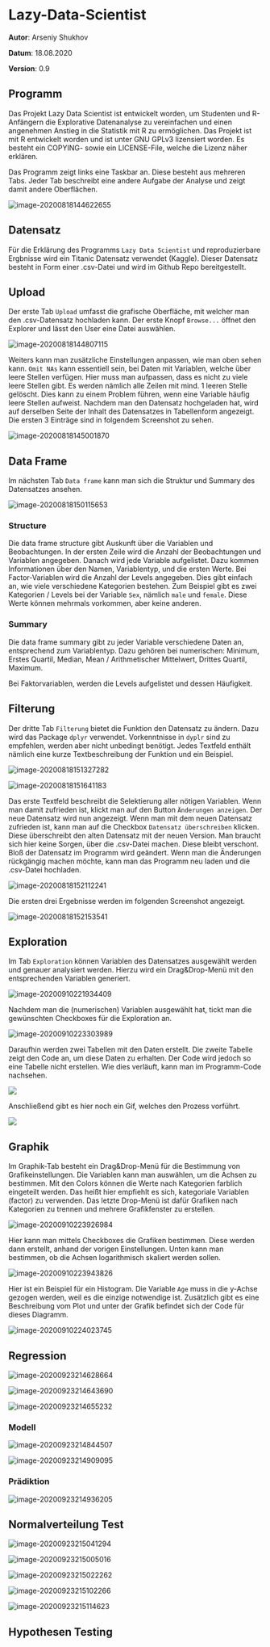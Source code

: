 # Lazy-Data-Scientist
**Autor**: Arseniy Shukhov

**Datum**: 18.08.2020

**Version**: 0.9

## Programm

Das Projekt Lazy Data Scientist ist entwickelt worden, um Studenten und R-Anfängern die Explorative Datenanalyse zu vereinfachen und einen angenehmen Anstieg in die Statistik mit R zu ermöglichen.  Das Projekt ist mit R entwickelt worden und ist unter GNU GPLv3 lizensiert worden. Es besteht ein COPYING- sowie ein LICENSE-File, welche die Lizenz näher erklären.

Das Programm zeigt links eine Taskbar an. Diese besteht aus mehreren Tabs. Jeder Tab beschreibt eine andere Aufgabe der Analyse und zeigt damit andere Oberflächen.

![image-20200818144622655](img/image-20200818144622655.png)

## Datensatz

Für die Erklärung des Programms ``Lazy Data Scientist`` und reproduzierbare Ergbnisse wird ein Titanic Datensatz verwendet (Kaggle). Dieser Datensatz besteht in Form einer .csv-Datei und wird im Github Repo bereitgestellt.  

## Upload

Der erste Tab ``Upload`` umfasst die grafische Oberfläche, mit welcher man den .csv-Datensatz hochladen kann. Der erste Knopf ``Browse...`` öffnet den Explorer und lässt den User eine Datei auswählen. 

![image-20200818144807115](img/image-20200818144807115.png)

Weiters kann man zusätzliche Einstellungen anpassen, wie man oben sehen kann. ``Omit NAs`` kann essentiell sein, bei Daten mit Variablen, welche über leere Stellen verfügen. Hier muss man aufpassen, dass es nicht zu viele leere Stellen gibt. Es werden nämlich alle Zeilen mit mind. 1 leeren Stelle gelöscht. Dies kann zu einem Problem führen, wenn eine Variable häufig leere Stellen aufweist. Nachdem man den Datensatz hochgeladen hat, wird auf derselben Seite der Inhalt des Datensatzes in Tabellenform angezeigt. Die ersten 3 Einträge sind in folgendem Screenshot zu sehen. 

![image-20200818145001870](img/image-20200818145001870.png)

## Data Frame

Im nächsten Tab ``Data frame`` kann man sich die Struktur und Summary des Datensatzes ansehen.

![image-20200818150115653](img/image-20200818150115653.png)

### Structure

Die data frame structure gibt Auskunft über die Variablen und Beobachtungen. In der ersten Zeile wird die Anzahl der Beobachtungen und Variablen angegeben. Danach wird jede Variable aufgelistet. Dazu kommen Informationen über den Namen, Variablentyp, und die ersten Werte. Bei Factor-Variablen wird die Anzahl der Levels angegeben. Dies gibt einfach an, wie viele verschiedene Kategorien bestehen. Zum Beispiel gibt es zwei Kategorien / Levels bei der Variable ``Sex``, nämlich ``male`` und ``female``. Diese Werte können mehrmals vorkommen, aber keine anderen. 

### Summary

Die data frame summary gibt zu jeder Variable verschiedene Daten an, entsprechend zum Variablentyp. Dazu gehören bei numerischen: Minimum, Erstes Quartil, Median, Mean / Arithmetischer Mittelwert, Drittes Quartil, Maximum.

Bei Faktorvariablen, werden die Levels aufgelistet und dessen Häufigkeit.

## Filterung

Der dritte Tab ``Filterung`` bietet die Funktion den Datensatz zu ändern. Dazu wird das Package ``dplyr`` verwendet. Vorkenntnisse in ``dyplr`` sind zu empfehlen, werden aber nicht unbedingt benötigt. Jedes Textfeld enthält nämlich eine kurze Textbeschreibung der Funktion und ein Beispiel. 

![image-20200818151327282](img/image-20200818151327282.png)

![image-20200818151641183](img/image-20200818151641183.png)

Das erste Textfeld beschreibt die Selektierung aller nötigen Variablen. Wenn man damit zufrieden ist, klickt man auf den Button ``Änderungen anzeigen``. Der neue Datensatz wird nun angezeigt. Wenn man mit dem neuen Datensatz zufrieden ist, kann man auf die Checkbox ``Datensatz überschreiben``  klicken. Diese überschreibt den alten Datensatz mit der neuen Version. Man braucht sich hier keine Sorgen, über die .csv-Datei machen. Diese bleibt verschont. Bloß der Datensatz im Programm wird geändert. Wenn man die Änderungen rückgängig machen möchte, kann man das Programm neu laden und die .csv-Datei hochladen.

![image-20200818152112241](img/image-20200818152112241.png)

Die ersten drei Ergebnisse werden im folgenden Screenshot angezeigt.

![image-20200818152153541](img/image-20200818152153541.png)

## Exploration

Im Tab ``Exploration`` können Variablen des Datensatzes ausgewählt werden und genauer analysiert werden. Hierzu wird ein Drag&Drop-Menü mit den entsprechenden Variablen generiert. 

![image-20200910221934409](img/image-20200910221934409.png)

Nachdem man die (numerischen) Variablen ausgewählt hat, tickt man die gewünschten Checkboxes für die Exploration an.

![image-20200910223303989](img/image-20200910223303989.png)

Daraufhin werden zwei Tabellen mit den Daten erstellt. Die zweite Tabelle zeigt den Code an, um diese Daten zu erhalten. Der Code wird jedoch so eine Tabelle nicht erstellen. Wie dies verläuft, kann man im Programm-Code nachsehen.

![](img/image-20200910222526869.png)

Anschließend gibt es hier noch ein Gif, welches den Prozess vorführt.

![](img/exploration.gif)

## Graphik

Im Graphik-Tab besteht ein Drag&Drop-Menü für die Bestimmung von Grafikeinstellungen. Die Variablen kann man auswählen, um die Achsen zu bestimmen. Mit den Colors können die Werte nach Kategorien farblich eingeteilt werden. Das heißt hier empfiehlt es sich, kategoriale Variablen (factor) zu verwenden. Das letzte Drop-Menü ist dafür Grafiken nach Kategorien zu trennen und mehrere Grafikfenster zu erstellen.

![image-20200910223926984](img/image-20200910223926984.png)

Hier kann man mittels Checkboxes die Grafiken bestimmen. Diese werden dann erstellt, anhand der vorigen Einstellungen. Unten kann man bestimmen, ob die Achsen logarithmisch skaliert werden sollen.

![image-20200910223943826](img/image-20200910223943826.png)

Hier ist ein Beispiel für ein Histogram. Die Variable ``Age`` muss in die y-Achse gezogen werden, weil es die einzige notwendige ist. Zusätzlich gibt es eine Beschreibung vom Plot und unter der Grafik befindet sich der Code für dieses Diagramm.

![image-20200910224023745](img/image-20200910224023745.png)

## Regression

![image-20200923214628664](img/image-20200923214628664.png)

![image-20200923214643690](img/image-20200923214643690.png)

![image-20200923214655232](img/image-20200923214655232.png)

### Modell

![image-20200923214844507](img/image-20200923214844507.png)

![image-20200923214909095](img/image-20200923214909095.png)

### Prädiktion

![image-20200923214936205](img/image-20200923214936205.png)

## Normalverteilung Test

![image-20200923215041294](img/image-20200923215041294.png)

![image-20200923215005016](img/image-20200923215005016.png)

![image-20200923215022262](img/image-20200923215022262.png)

![image-20200923215102266](img/image-20200923215102266.png)

![image-20200923215114623](img/image-20200923215114623.png)

## Hypothesen Testing

